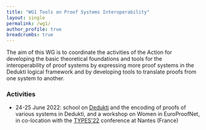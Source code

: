 ```yaml
---
title: "WG1 Tools on Proof Systems Interoperability"
layout: single
permalink: /wg1/
author_profile: true
breadcrumbs: true
---
```


The aim of this WG is to coordinate the activities of the Action for developing
the basic theoretical foundations and tools for the interoperability of proof
systems by expressing more proof systems in the Dedukti logical framework and
by developing tools to translate proofs from one system to another.

### Activities

* 24-25 June 2022: school on [Dedukti](https://deducteam.github.io/) and the encoding of proofs of various systems in Dedukti, and a workshop on Women in EuroProofNet, in co-location with the [TYPES'22](https://types22.inria.fr/) conference at Nantes (France)
